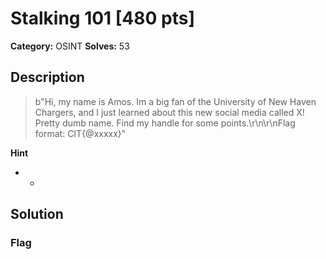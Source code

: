 # Stalking 101 [480 pts]

**Category:** OSINT
**Solves:** 53

## Description
>b"Hi, my name is Amos. Im a big fan of the University of New Haven Chargers, and I just learned about this new social media called X! Pretty dumb name. Find my handle for some points.\r\n\r\nFlag format: CIT{@xxxxx}"

**Hint**
* -

## Solution

### Flag

